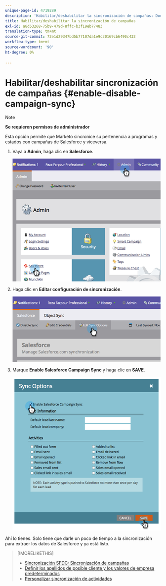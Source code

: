 ```yaml
---
unique-page-id: 4719289
description: 'Habilitar/deshabilitar la sincronización de campañas: Documentos de Marketo: documentación del producto'
title: Habilitar/deshabilitar la sincronización de campañas
exl-id: a8d53268-75b9-479d-8ffc-b3f19eb77483
translation-type: tm+mt
source-git-commit: 72e1d29347bd5b77107da1e9c30169cb6490c432
workflow-type: tm+mt
source-wordcount: '90'
ht-degree: 0%

---
```


# Habilitar/deshabilitar sincronización de campañas {#enable-disable-campaign-sync}

>[!NOTE]
>
>**Se requieren permisos de administrador**

Esta opción permite que Marketo sincronice su pertenencia a programas y estados con campañas de Salesforce y viceversa.

1. Vaya a **Admin**, haga clic en **Salesforce**.

   ![](assets/image2014-12-9-13-3a36-3a49.png)

1. Haga clic en **Editar configuración de sincronización**.

   ![](assets/image2014-12-9-13-3a37-3a0.png)

1. Marque **Enable Salesforce Campaign Sync** y haga clic en **SAVE**.

   ![](assets/image2014-12-9-13-3a37-3a8.png)

Ahí lo tienes. Solo tiene que darle un poco de tiempo a la sincronización para extraer los datos de Salesforce y ya está listo.

>[!MORELIKETHIS]
>
>* [Sincronización SFDC: Sincronización de campañas](/help/marketo/product-docs/crm-sync/salesforce-sync/sfdc-sync-details/sfdc-sync-campaign-sync.md)
>* [Definir los apellidos de posible cliente y los valores de empresa predeterminados](/help/marketo/product-docs/crm-sync/salesforce-sync/setup/optional-steps/set-default-person-last-name-and-company-name.md)
>* [Personalizar sincronización de actividades](/help/marketo/product-docs/crm-sync/salesforce-sync/setup/optional-steps/customize-activities-sync.md)

